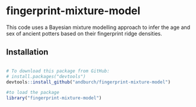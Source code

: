 # fingerprint-mixture-model
This code uses a Bayesian mixture modelling approach to infer the age and sex of ancient potters based on their fingerprint ridge densities.


## Installation

``` r

# To download this package from GitHub:
# install.packages("devtools")
devtools::install_github("andburch/fingerprint-mixture-model")

#to load the package
library("fingerprint-mixture-model")
```
